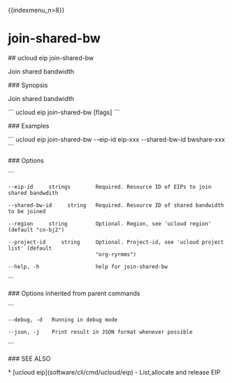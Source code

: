 {{indexmenu_n>8}}

# join-shared-bw

\#\# ucloud eip join-shared-bw

Join shared bandwidth

\#\#\# Synopsis

Join shared bandwidth

\`\`\` ucloud eip join-shared-bw \[flags\] \`\`\`

\#\#\# Examples

\`\`\` ucloud eip join-shared-bw --eip-id eip-xxx --shared-bw-id
bwshare-xxx \`\`\`

\#\#\# Options

\`\`\`

``` 
--eip-id     strings        Required. Resource ID of EIPs to join shared bandwdith 
```

``` 
--shared-bw-id     string   Required. Resource ID of shared bandwidth to be joined 
```

``` 
--region     string         Optional. Region, see 'ucloud region' (default "cn-bj2") 
```

``` 
--project-id     string     Optional. Project-id, see 'ucloud project list' (default
                            "org-ryrmms") 
```

``` 
--help, -h                  help for join-shared-bw 
```

\`\`\`

\#\#\# Options inherited from parent commands

\`\`\`

``` 
--debug, -d   Running in debug mode 
```

``` 
--json, -j    Print result in JSON format whenever possible 
```

\`\`\`

\#\#\# SEE ALSO

\* \[ucloud eip\](software/cli/cmd/ucloud/eip) - List,allocate and
release EIP
